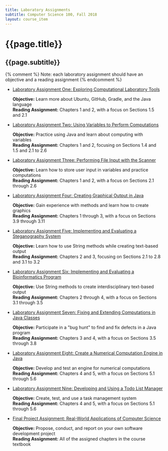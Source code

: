 ```yaml
---
title: Laboratory Assignments
subtitle: Computer Science 100, Fall 2018
layout: course_item
---
```


# {{page.title}}
## {{page.subtitle}}

{% comment %} Note: each laboratory assignment should have an objective and a reading assignment {% endcomment %}

<ul>

<li><a href="https://github.com/Allegheny-Computer-Science-100-F2018/cs100-F2018-sheets/releases/download/cs100F2018_sheets-6.0.1/cs100F2018_lab01.pdf">Laboratory Assignment One: Exploring Computational Laboratory Tools</a> <p><b>Objective:</b> Learn more about Ubuntu, GitHub, Gradle, and the Java language<br><b>Reading Assignment:</b> Chapters 1 and 2, with a focus on Sections 1.5 and 2.1</p></li>

<li><a href="https://github.com/Allegheny-Computer-Science-100-F2018/cs100-F2018-sheets/releases/download/cs100F2018_sheets-6.0.1/cs100F2018_lab02.pdf">Laboratory Assignment Two: Using Variables to Perform Computations</a> <p><b>Objective:</b> Practice using Java and learn about computing with variables<br><b>Reading Assignment:</b> Chapters 1 and 2, focusing on Sections 1.4 and 1.5 and 2.1 to 2.6</p></li>

<li><a href="https://github.com/Allegheny-Computer-Science-100-F2018/cs100-F2018-sheets/releases/download/cs100F2018_sheets-6.0.1/cs100F2018_lab03.pdf">Laboratory Assignment Three: Performing File Input with the Scanner</a> <p><b>Objective:</b> Learn how to store user input in variables and practice computations<br><b>Reading Assignment:</b> Chapters 1 and 2, with a focus on Sections 2.1 through 2.6</p></li>

<li><a href="https://github.com/Allegheny-Computer-Science-100-F2018/cs100-F2018-sheets/releases/download/cs100F2018_sheets-6.0.1/cs100F2018_lab04.pdf">Laboratory Assignment Four: Creating Graphical Output in Java</a> <p><b>Objective:</b> Gain experience with methods and learn how to create graphics<br><b>Reading Assignment:</b> Chapters 1 through 3, with a focus on Sections 3.9 through 3.11</p></li>

<li><a href="https://github.com/Allegheny-Computer-Science-100-F2018/cs100-F2018-sheets/releases/download/cs100F2018_sheets-8.0.0/cs100F2018_lab05.pdf">Laboratory Assignment Five: Implementing and Evaluating a Steganography System</a> <p><b>Objective:</b> Learn how to use String methods while creating text-based output<br><b>Reading Assignment:</b> Chapters 2 and 3, focusing on Sections 2.1 to 2.8 and 3.1 to 3.2</p></li>

<li><a href="https://github.com/Allegheny-Computer-Science-100-F2018/cs100-F2018-sheets/releases/download/cs100F2018_sheets-10.0.0/cs100F2018_lab06.pdf">Laboratory Assignment Six: Implementing and Evaluating a Bioinformatics Program</a> <p><b>Objective:</b> Use String methods to create interdisciplinary text-based output<br><b>Reading Assignment:</b> Chapters 2 through 4, with a focus on Sections 3.1 through 3.5</p></li>

<li><a href="https://github.com/Allegheny-Computer-Science-100-F2018/cs100-F2018-sheets/releases/download/cs100F2018_sheets-13.0.0/cs100F2018_lab07.pdf">Laboratory Assignment Seven: Fixing and Extending Computations in Java Classes</a> <p><b>Objective:</b> Participate in a "bug hunt" to find and fix defects in a Java program<br><b>Reading Assignment:</b> Chapters 3 and 4, with a focus on Sections 3.5 through 3.8</p></li>

<li><a href="https://github.com/Allegheny-Computer-Science-100-F2018/cs100-F2018-sheets/releases/download/cs100F2018_sheets-17.0.0/cs100F2018_lab08.pdf">Laboratory Assignment Eight: Create a Numerical Computation Engine in Java</a> <p><b>Objective:</b> Develop and test an engine for numerical computations<br><b>Reading Assignment:</b> Chapters 4 and 5, with a focus on Sections 5.1 through 5.6</p></li>

<li><a href="https://github.com/Allegheny-Computer-Science-100-F2018/cs100-F2018-sheets/releases/download/cs100F2018_sheets-17.0.0/cs100F2018_lab09.pdf">Laboratory Assignment Nine: Developing and Using a Todo List Manager</a> <p><b>Objective:</b> Create, test, and use a task management system<br><b>Reading Assignment:</b> Chapters 4 and 5, with a focus on Sections 5.1 through 5.6</p></li>

<li><a href="https://github.com/Allegheny-Computer-Science-100-F2018/cs100-F2018-sheets/releases/download/cs100F2018_sheets-18.0.0/cs100F2018_lab10.pdf">Final Project Assignment: Real-World Applications of Computer Science</a> <p><b>Objective:</b> Propose, conduct, and report on your own software development project<br><b>Reading Assignment:</b> All of the assigned chapters in the course textbook</p></li>

</ul>
